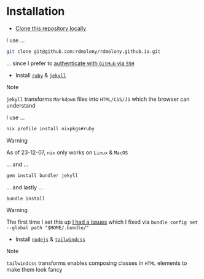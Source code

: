 # Installation

- [Clone this repository locally](https://docs.github.com/en/repositories/creating-and-managing-repositories/cloning-a-repository)

I use ...

```sh
git clone git@github.com:rdmolony/rdmolony.github.io.git
```

... since I prefer to [authenticate with `GitHub` via `SSH`](https://docs.github.com/en/authentication/connecting-to-github-with-ssh)

- Install [`ruby`](https://ruby-lang.org/) & [`jekyll`](https://jekyllrb.com/)
  
> [!NOTE]
> `jekyll` transforms `Markdown` files into `HTML/CSS/JS` which the browser can understand

I use ...

```sh
nix profile install nixpkgs#ruby
```

> [!WARNING]
> As of 23-12-07, `nix` only works on `Linux` & `MacOS`

... and ...

```sh
gem install bundler jekyll
```

... and lastly ...

```sh
bundle install
```

> [!WARNING]
> The first time I set this up [I had a issues](https://github.com/rdmolony/til/blob/2b968e9e27516516c1afdbd979a4e183f640acae/til/fix-gem-not-installed-on-my-machine.md) which I fixed via `bundle config set --global path "$HOME/.bundle/"`


- Install [`nodejs`](https://nodejs.org/) & [`tailwindcss`](https://tailwindcss.com/)

> [!NOTE]
> `tailwindcss` transforms enables composing classes in `HTML` elements to make them look fancy
